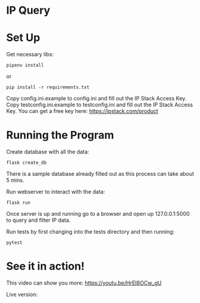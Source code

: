 # IP Query

# Set Up

Get necessary libs:

`pipenv install`

or 

`pip install -r requirements.txt`

Copy config.ini.example to config.ini and fill out the IP Stack Access Key.
Copy testconfig.ini.example to testconfig.ini and fill out the IP Stack Access Key.
You can get a free key here: https://ipstack.com/product

# Running the Program

Create database with all the data:

`flask create_db`

There is a sample database already filled out as this process can take about 5 mins.

Run webserver to interact with the data:

`flask run`

Once server is up and running go to a browser and open up 127.0.0.1:5000 to query and filter IP data.

Run tests by first changing into the tests directory and then running:

`pytest`

# See it in action!

This video can show you more: https://youtu.be/HrEI8OCw_gU

Live version: 


